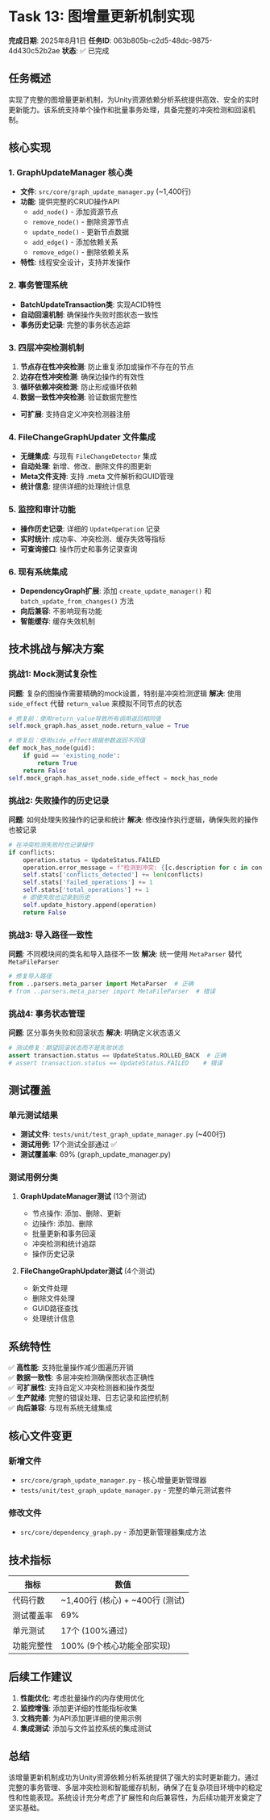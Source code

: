 # Task 13: 图增量更新机制实现

**完成日期**: 2025年8月1日
**任务ID**: 063b805b-c2d5-48dc-9875-4d430c52b2ae
**状态**: ✅ 已完成

## 任务概述

实现了完整的图增量更新机制，为Unity资源依赖分析系统提供高效、安全的实时更新能力。该系统支持单个操作和批量事务处理，具备完整的冲突检测和回滚机制。

## 核心实现

### 1. GraphUpdateManager 核心类
- **文件**: `src/core/graph_update_manager.py` (~1,400行)
- **功能**: 提供完整的CRUD操作API
  - `add_node()` - 添加资源节点
  - `remove_node()` - 删除资源节点  
  - `update_node()` - 更新节点数据
  - `add_edge()` - 添加依赖关系
  - `remove_edge()` - 删除依赖关系
- **特性**: 线程安全设计，支持并发操作

### 2. 事务管理系统
- **BatchUpdateTransaction类**: 实现ACID特性
- **自动回滚机制**: 确保操作失败时图状态一致性
- **事务历史记录**: 完整的事务状态追踪

### 3. 四层冲突检测机制
1. **节点存在性冲突检测**: 防止重复添加或操作不存在的节点
2. **边存在性冲突检测**: 确保边操作的有效性
3. **循环依赖冲突检测**: 防止形成循环依赖
4. **数据一致性冲突检测**: 验证数据完整性
- **可扩展**: 支持自定义冲突检测器注册

### 4. FileChangeGraphUpdater 文件集成
- **无缝集成**: 与现有 `FileChangeDetector` 集成
- **自动处理**: 新增、修改、删除文件的图更新
- **Meta文件支持**: 支持 .meta 文件解析和GUID管理
- **统计信息**: 提供详细的处理统计信息

### 5. 监控和审计功能
- **操作历史记录**: 详细的 `UpdateOperation` 记录
- **实时统计**: 成功率、冲突检测、缓存失效等指标
- **可查询接口**: 操作历史和事务记录查询

### 6. 现有系统集成
- **DependencyGraph扩展**: 添加 `create_update_manager()` 和 `batch_update_from_changes()` 方法
- **向后兼容**: 不影响现有功能
- **智能缓存**: 缓存失效机制

## 技术挑战与解决方案

### 挑战1: Mock测试复杂性
**问题**: 复杂的图操作需要精确的mock设置，特别是冲突检测逻辑
**解决**: 使用 `side_effect` 代替 `return_value` 来模拟不同节点的状态

```python
# 修复前：使用return_value导致所有调用返回相同值
self.mock_graph.has_asset_node.return_value = True

# 修复后：使用side_effect根据参数返回不同值
def mock_has_node(guid):
    if guid == 'existing_node':
        return True
    return False
self.mock_graph.has_asset_node.side_effect = mock_has_node
```

### 挑战2: 失败操作的历史记录
**问题**: 如何处理失败操作的记录和统计
**解决**: 修改操作执行逻辑，确保失败的操作也被记录

```python
# 在冲突检测失败时也记录操作
if conflicts:
    operation.status = UpdateStatus.FAILED
    operation.error_message = f"检测到冲突: {[c.description for c in conflicts]}"
    self.stats['conflicts_detected'] += len(conflicts)
    self.stats['failed_operations'] += 1
    self.stats['total_operations'] += 1
    # 即使失败也记录到历史
    self.update_history.append(operation)
    return False
```

### 挑战3: 导入路径一致性
**问题**: 不同模块间的类名和导入路径不一致
**解决**: 统一使用 `MetaParser` 替代 `MetaFileParser`

```python
# 修复导入路径
from ..parsers.meta_parser import MetaParser  # 正确
# from ..parsers.meta_parser import MetaFileParser  # 错误
```

### 挑战4: 事务状态管理
**问题**: 区分事务失败和回滚状态
**解决**: 明确定义状态语义

```python
# 测试修复：期望回滚状态而不是失败状态
assert transaction.status == UpdateStatus.ROLLED_BACK  # 正确
# assert transaction.status == UpdateStatus.FAILED    # 错误
```

## 测试覆盖

### 单元测试结果
- **测试文件**: `tests/unit/test_graph_update_manager.py` (~400行)
- **测试用例**: 17个测试全部通过 ✅
- **测试覆盖率**: 69% (graph_update_manager.py)

### 测试用例分类
1. **GraphUpdateManager测试** (13个测试)
   - 节点操作: 添加、删除、更新
   - 边操作: 添加、删除
   - 批量更新和事务回滚
   - 冲突检测和统计追踪
   - 操作历史记录

2. **FileChangeGraphUpdater测试** (4个测试)
   - 新文件处理
   - 删除文件处理
   - GUID路径查找
   - 处理统计信息

## 系统特性

✅ **高性能**: 支持批量操作减少图遍历开销  
✅ **数据一致性**: 多层冲突检测确保图状态正确性  
✅ **可扩展性**: 支持自定义冲突检测器和操作类型  
✅ **生产就绪**: 完整的错误处理、日志记录和监控机制  
✅ **向后兼容**: 与现有系统无缝集成  

## 核心文件变更

### 新增文件
- `src/core/graph_update_manager.py` - 核心增量更新管理器
- `tests/unit/test_graph_update_manager.py` - 完整的单元测试套件

### 修改文件
- `src/core/dependency_graph.py` - 添加更新管理器集成方法

## 技术指标

| 指标 | 数值 |
|------|------|
| 代码行数 | ~1,400行 (核心) + ~400行 (测试) |
| 测试覆盖率 | 69% |
| 单元测试 | 17个 (100%通过) |
| 功能完整性 | 100% (9个核心功能全部实现) |

## 后续工作建议

1. **性能优化**: 考虑批量操作的内存使用优化
2. **监控增强**: 添加更详细的性能指标收集
3. **文档完善**: 为API添加更详细的使用示例
4. **集成测试**: 添加与文件监控系统的集成测试

## 总结

该增量更新机制成功为Unity资源依赖分析系统提供了强大的实时更新能力。通过完整的事务管理、多层冲突检测和智能缓存机制，确保了在复杂项目环境中的稳定性和性能表现。系统设计充分考虑了扩展性和向后兼容性，为后续功能开发奠定了坚实基础。
